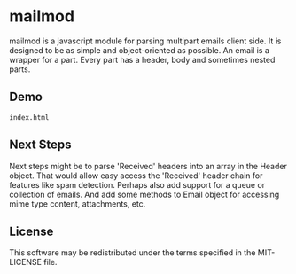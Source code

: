 mailmod
========
mailmod is a javascript module for parsing multipart emails client side. It is designed to be as simple and object-oriented as possible. An email is a wrapper for a part. Every part has a header, body and sometimes nested parts. 

Demo
----------------------------
`index.html`

Next Steps
------------------
Next steps might be to parse 'Received' headers into an array in the Header object. That would allow easy access the 'Received' header chain for features like spam detection. Perhaps also add support for a queue or collection of emails. And add some methods to Email object for accessing mime type content, attachments, etc.

License
------------
This software may be redistributed under the terms specified in the MIT-LICENSE file.


[home]:https://github.com/chedazzle/mailmod
[wiki]:https://github.com/chedazzle/mailmod/wiki
[chedazzle]:http://twitter.com/chedazzle